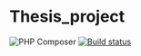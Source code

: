# Thesis_project
![PHP Composer](https://github.com/aliKatlabi/Thesis_project/workflows/PHP%20Composer/badge.svg?branch=master)
[![Build status](https://dev.azure.com/secureassigmentmanager/MyProject/_apis/build/status/secureassigmentmanager%20-%201%20-%20CI)](https://dev.azure.com/secureassigmentmanager/MyProject/_build/latest?definitionId=2)
